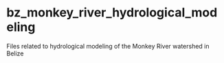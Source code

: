 # bz_monkey_river_hydrological_modeling
Files related to hydrological modeling of the Monkey River watershed in Belize
